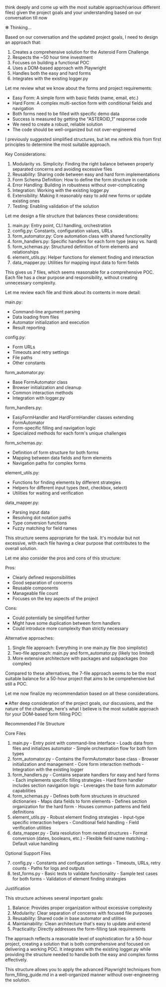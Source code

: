 think deeply and come up with the most suitable approach(various different files)  given the project goals and your understanding based on 
  our conversation till now

✻ Thinking…

  Based on our conversation and the updated project goals, I need to design an approach that:

  1. Creates a comprehensive solution for the Asteroid Form Challenge
  2. Respects the ~50 hour time investment
  3. Focuses on building a functional POC
  4. Uses a DOM-based approach with Playwright
  5. Handles both the easy and hard forms
  6. Integrates with the existing logger.py

  Let me review what we know about the forms and project requirements:

  - Easy Form: A simple form with basic fields (name, email, etc.)
  - Hard Form: A complex multi-section form with conditional fields and navigation
  - Both forms need to be filled with specific demo data
  - Success is measured by getting the "ASTEROID_1" response code
  - We need to create a robust, reliable solution
  - The code should be well-organized but not over-engineered

  I previously suggested simplified structures, but let me rethink this from first principles to determine the most suitable approach.

  Key Considerations:
  1. Modularity vs. Simplicity: Finding the right balance between properly separated concerns and avoiding excessive files
  2. Reusability: Sharing code between easy and hard form implementations
  3. Form Schema Definition: How to define the form structure in code
  4. Error Handling: Building in robustness without over-complicating
  5. Integration: Working with the existing logger.py
  6. Extensibility: Making it reasonably easy to add new forms or update existing ones
  7. Testing: Enabling validation of the solution

  Let me design a file structure that balances these considerations:

  1. main.py: Entry point, CLI handling, orchestration
  2. config.py: Constants, configuration values, URLs
  3. form_automator.py: Core automation class with shared functionality
  4. form_handlers.py: Specific handlers for each form type (easy vs. hard)
  5. form_schemas.py: Structured definition of form elements and relationships
  6. element_utils.py: Helper functions for element finding and interaction
  7. data_mapper.py: Utilities for mapping input data to form fields

  This gives us 7 files, which seems reasonable for a comprehensive POC. Each file has a clear purpose and responsibility, without creating 
  unnecessary complexity.

  Let me review each file and think about its contents in more detail:

  main.py:
  - Command-line argument parsing
  - Data loading from files
  - Automator initialization and execution
  - Result reporting

  config.py:
  - Form URLs
  - Timeouts and retry settings
  - File paths
  - Other constants

  form_automator.py:
  - Base FormAutomator class
  - Browser initialization and cleanup
  - Common interaction methods
  - Integration with logger.py

  form_handlers.py:
  - EasyFormHandler and HardFormHandler classes extending FormAutomator
  - Form-specific filling and navigation logic
  - Specialized methods for each form's unique challenges

  form_schemas.py:
  - Definition of form structure for both forms
  - Mapping between data fields and form elements
  - Navigation paths for complex forms

  element_utils.py:
  - Functions for finding elements by different strategies
  - Helpers for different input types (text, checkbox, select)
  - Utilities for waiting and verification

  data_mapper.py:
  - Parsing input data
  - Resolving dot notation paths
  - Type conversion functions
  - Fuzzy matching for field names

  This structure seems appropriate for the task. It's modular but not excessive, with each file having a clear purpose that contributes to the
   overall solution.

  Let me also consider the pros and cons of this structure:

  Pros:
  - Clearly defined responsibilities
  - Good separation of concerns
  - Reusable components
  - Manageable file count
  - Focuses on the key aspects of the project

  Cons:
  - Could potentially be simplified further
  - Might have some duplication between form handlers
  - Could introduce more complexity than strictly necessary

  Alternative approaches:
  1. Single file approach: Everything in one main.py file (too simplistic)
  2. Two-file approach: main.py and form_automator.py (likely too limited)
  3. More extensive architecture with packages and subpackages (too complex)

  Compared to these alternatives, the 7-file approach seems to be the most suitable balance for a 50-hour project that aims to be 
  comprehensive but still a POC.

  Let me now finalize my recommendation based on all these considerations.

⏺ After deep consideration of the project goals, our discussions, and the nature of the challenge, here's what I believe is the most suitable
  approach for your DOM-based form filling POC:

  Recommended File Structure

  Core Files

  1. main.py
    - Entry point with command-line interface
    - Loads data from files and initializes automator
    - Simple orchestration flow for both form types
  2. form_automator.py
    - Contains the FormAutomator base class
    - Browser initialization and management
    - Core form interaction methods
    - Integration with the existing logger
  3. form_handlers.py
    - Contains separate handlers for easy and hard forms
    - Each implements specific filling strategies
    - Hard form handler includes section navigation logic
    - Leverages the base form automator capabilities
  4. form_schemas.py
    - Defines both form structures in structured dictionaries
    - Maps data fields to form elements
    - Defines section organization for the hard form
    - Houses common patterns and field definitions
  5. element_utils.py
    - Robust element finding strategies
    - Input-type specific interaction helpers
    - Conditional field handling
    - Field verification utilities
  6. data_mapper.py
    - Data resolution from nested structures
    - Format conversion (dates, booleans, etc.)
    - Flexible field name matching
    - Default value handling

  Optional Support Files

  7. config.py
    - Constants and configuration settings
    - Timeouts, URLs, retry counts
    - Paths for logs and outputs
  8. test_forms.py
    - Basic tests to validate functionality
    - Sample test cases for both forms
    - Validation of element finding strategies

  Justification

  This structure achieves several important goals:

  1. Balance: Provides proper organization without excessive complexity
  2. Modularity: Clear separation of concerns with focused file purposes
  3. Reusability: Shared code in base automator and utilities
  4. Maintainability: Clean architecture that's easy to update and extend
  5. Practicality: Directly addresses the form-filling task requirements

  The approach reflects a reasonable level of sophistication for a 50-hour project, creating a solution that is both comprehensive and focused
   on delivering a working POC. It integrates with the existing logger.py while providing the structure needed to handle both the easy and
  complex forms effectively.

  This structure allows you to apply the advanced Playwright techniques from form_filling_guide.md in a well-organized manner without
  over-engineering the solution.
